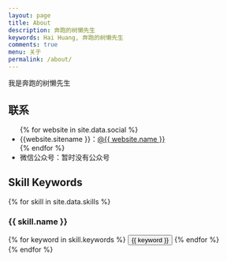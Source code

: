 ```yaml
---
layout: page
title: About
description: 奔跑的树懒先生
keywords: Hai Huang, 奔跑的树懒先生
comments: true
menu: 关于
permalink: /about/
---
```


我是奔跑的树懒先生

## 联系

<ul>
{% for website in site.data.social %}
<li>{{website.sitename }}：<a href="{{ website.url }}" target="_blank">@{{ website.name }}</a></li>
{% endfor %}
<li>
微信公众号：暂时没有公众号
</li>
</ul>


## Skill Keywords

{% for skill in site.data.skills %}
### {{ skill.name }}
<div class="btn-inline">
{% for keyword in skill.keywords %}
<button class="btn btn-outline" type="button">{{ keyword }}</button>
{% endfor %}
</div>
{% endfor %}
